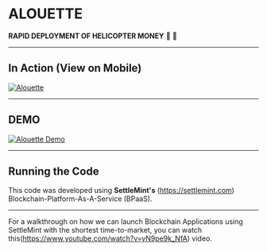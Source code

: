 # ALOUETTE
**RAPID DEPLOYMENT OF HELICOPTER MONEY** :helicopter: :money_with_wings: 
___
## In Action (View on Mobile)

[![Alouette](https://github.com/alouette-admin/alouette-app/blob/master/images/alouette.ico "Alouette Helicopter Money")](https://hellicopter.bubbleapps.io)
___
## DEMO

[![Alouette Demo](http://img.youtube.com/vi/BNF1fHBCGi0/0.jpg)](http://www.youtube.com/watch?v=BNF1fHBCGi0)

___
## Running the Code

This code was developed using **SettleMint's** (https://settlemint.com) Blockchain-Platform-As-A-Service (BPaaS).

___
For a walkthrough on how we can launch Blockchain Applications using SettleMint with the shortest time-to-market, you can watch this(https://www.youtube.com/watch?v=yN9pe9k_NfA) video.
